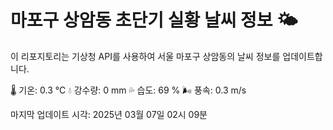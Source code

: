 
# 마포구 상암동 초단기 실황 날씨 정보 🌤️

이 리포지토리는 기상청 API를 사용하여 서울 마포구 상암동의 날씨 정보를 업데이트합니다. 

🌡️ 기온: 0.3 ℃
💧 강수량: 0 mm
💦 습도: 69 %
🌬️ 풍속: 0.3 m/s

마지막 업데이트 시각: 2025년 03월 07일 02시 09분    
